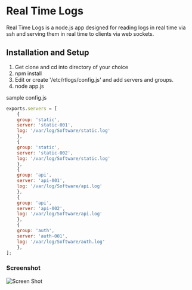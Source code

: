 # Real Time Logs 

Real Time Logs is a node.js app designed for reading logs in real time via ssh and serving them in real time to clients via web sockets.

## Installation and Setup
1. Get clone and cd into directory of your choice
2. npm install
3. Edit or create '/etc/rtlogs/config.js' and add servers and groups.
4. node app.js 

sample config.js

```javascript
exports.servers = [
	{
	group: 'static', 
	server: 'static-001', 
	log: '/var/log/Software/static.log'
	},
	{
	group: 'static',
	server: 'static-002',
	log: '/var/log/Software/static.log'
	},
	{
	group: 'api',
	server: 'api-001',
	log: '/var/log/Software/api.log'
	},
	{
	group: 'api',
	server: 'api-002',
	log: '/var/log/Software/api.log'
	},
	{
	group: 'auth',
	server: 'auth-001',
	log: '/var/log/Software/auth.log'
	},
];
```
### Screenshot
![Screen Shot](http://i.imgur.com/9lh8c.png)